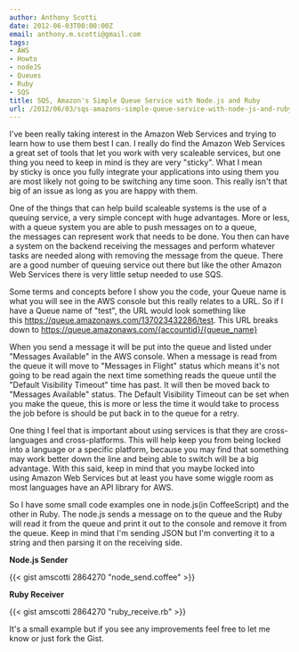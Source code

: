 ```yaml
---
author: Anthony Scotti
date: 2012-06-03T00:00:00Z
email: anthony.m.scotti@gmail.com
tags:
- AWS
- Howto
- nodeJS
- Queues
- Ruby
- SQS
title: SQS, Amazon's Simple Queue Service with Node.js and Ruby
url: /2012/06/03/sqs-amazons-simple-queue-service-with-node-js-and-ruby/
---
```


I've been really taking interest in the Amazon Web Services and trying to learn how to use them best I can. I really do find the Amazon Web Services a great set of tools that let you work with very scaleable services, but one thing you need to keep in mind is they are very "sticky". What I mean by sticky is once you fully integrate your applications into using them you are most likely not going to be switching any time soon. This really isn't that big of an issue as long as you are happy with them.

One of the things that can help build scaleable systems is the use of a queuing service, a very simple concept with huge advantages. More or less, with a queue system you are able to push messages on to a queue, the messages can represent work that needs to be done. You then can have a system on the backend receiving the messages and perform whatever tasks are needed along with removing the message from the queue. There are a good number of queuing service out there but like the other Amazon Web Services there is very little setup needed to use SQS.

Some terms and concepts before I show you the code, your Queue name is what you will see in the AWS console but this really relates to a URL. So if I have a Queue name of "test", the URL would look something like this https://queue.amazonaws.com/137023432286/test. This URL breaks down to https://queue.amazonaws.com/{accountid}/{queue_name}

When you send a message it will be put into the queue and listed under "Messages Available" in the AWS console. When a message is read from the queue it will move to "Messages in Flight" status which means it's not going to be read again the next time something reads the queue until the "Default Visibility Timeout" time has past. It will then be moved back to "Messages Available" status. The Default Visibility Timeout can be set when you make the queue, this is more or less the time it would take to process the job before is should be put back in to the queue for a retry.

One thing I feel that is important about using services is that they are cross-languages and cross-platforms. This will help keep you from being locked into a language or a specific platform, because you may find that something may work better down the line and being able to switch will be a big advantage. With this said, keep in mind that you maybe locked into using Amazon Web Services but at least you have some wiggle room as most languages have an API library for AWS.

So I have some small code examples one in node.js(in CoffeeScript) and the other in Ruby. The node.js sends a message on to the queue and the Ruby will read it from the queue and print it out to the console and remove it from the queue. Keep in mind that I'm sending JSON but I'm converting it to a string and then parsing it on the receiving side.

**Node.js Sender**

{{< gist amscotti 2864270 "node_send.coffee" >}}

**Ruby Receiver**

{{< gist amscotti 2864270 "ruby_receive.rb" >}}

It's a small example but if you see any improvements feel free to let me know or just fork the Gist.

